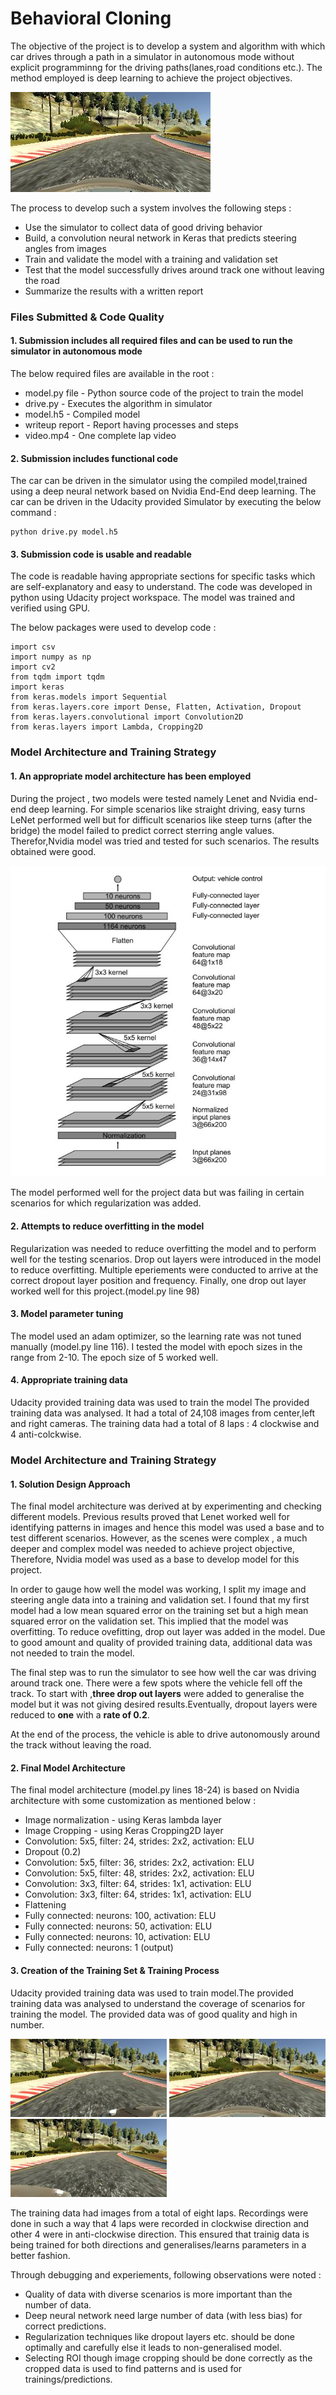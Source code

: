 # **Behavioral Cloning** 

The objective of the project is to develop a system and algorithm with which  car drives through a path in a simulator in autonomous mode without explicit programminng for the driving paths(lanes,road conditions etc.). The method employed is deep learning to achieve the project objectives. 

![Simulator Image](./examples/Set2_center_2016_12_01_13_33_05_194.jpg)

The process to develop such a system involves the following steps :  
* Use the simulator to collect data of good driving behavior
* Build, a convolution neural network in Keras that predicts steering angles from images
* Train and validate the model with a training and validation set
* Test that the model successfully drives around track one without leaving the road
* Summarize the results with a written report

### Files Submitted & Code Quality

#### 1. Submission includes all required files and can be used to run the simulator in autonomous mode
The below required files are available in the root :
* model.py file - Python source code of the project to train the model
* drive.py - Executes the algorithm in simulator
* model.h5 - Compiled model
* writeup report - Report having processes and steps
* video.mp4 - One complete lap video

#### 2. Submission includes functional code
The car can be driven in the simulator using the compiled model,trained using a deep neural network based on Nvidia End-End deep learning. The car can be driven in the Udacity provided Simulator by executing the below command : 

```
python drive.py model.h5
```

#### 3. Submission code is usable and readable
The code is readable having appropriate sections for specific tasks which are self-explanatory and easy to understand.  The code was developed in python using Udacity project workspace. The model was trained and verified using GPU. 

The below packages were used to develop code : 
```
import csv
import numpy as np
import cv2
from tqdm import tqdm 
import keras
from keras.models import Sequential
from keras.layers.core import Dense, Flatten, Activation, Dropout
from keras.layers.convolutional import Convolution2D
from keras.layers import Lambda, Cropping2D
```

### Model Architecture and Training Strategy

#### 1. An appropriate model architecture has been employed

During the project , two models were tested namely Lenet and Nvidia end-end deep learning. For simple scenarios like straight driving, easy turns LeNet performed well but for difficult scenarios like steep turns (after the bridge) the model failed to predict correct sterring angle values. Therefor,Nvidia model was tried and tested for such scenarios. The results obtained were good.

![Nvidia Architecture](./examples/Nvidia_Architecture.JPG)

The model performed well for the project data but was failing in certain scenarios for which regularization was added.

#### 2. Attempts to reduce overfitting in the model

Regularization was needed to reduce overfitting the model and to perform well for the testing scenarios. Drop out layers were introduced in the model to reduce overfitting. Multiple eperiements were conducted to arrive at the correct dropout layer position and frequency.
Finally, one drop out layer worked well for this project.(model.py line 98)

#### 3. Model parameter tuning

The model used an adam optimizer, so the learning rate was not tuned manually (model.py line 116). I tested the model with epoch sizes in the range from 2-10. The epoch size of 5 worked well.

#### 4. Appropriate training data

Udacity provided training data was used to train the model The provided training data was analysed. It had a total of 24,108 images from center,left and right cameras. The training data had a total of 8 laps : 4 clockwise and 4 anti-colckwise. 

### Model Architecture and Training Strategy

#### 1. Solution Design Approach

The final model architecture was derived at by experimenting and checking different models. Previous results proved that Lenet worked well for identifying patterns in images and hence this model was used a base and to test different scenarios. However, as the scenes were complex , a much deeper and complex model was needed to achieve project objective, Therefore, Nvidia model was used as a base to develop model for this project. 

In order to gauge how well the model was working, I split my image and steering angle data into a training and validation set. I found that my first model had a low mean squared error on the training set but a high mean squared error on the validation set. This implied that the model was overfitting. To reduce ovefitting, drop out layer was added in the model. 
Due to good amount and quality of provided training data, additional data was not needed to train the model. 

The final step was to run the simulator to see how well the car was driving around track one. There were a few spots where the vehicle fell off the track. To start with ,**three drop out layers** were added to generalise the model but it was not giving desired results.Eventually, dropout layers were reduced to **one** with a **rate of 0.2**.  

At the end of the process, the vehicle is able to drive autonomously around the track without leaving the road.

#### 2. Final Model Architecture

The final model architecture (model.py lines 18-24) is based on Nvidia architecture with some customization as mentioned below :

* Image normalization - using Keras lambda layer
* Image Cropping - using Keras Cropping2D layer
* Convolution: 5x5, filter: 24, strides: 2x2, activation: ELU
* Dropout (0.2)
* Convolution: 5x5, filter: 36, strides: 2x2, activation: ELU
* Convolution: 5x5, filter: 48, strides: 2x2, activation: ELU
* Convolution: 3x3, filter: 64, strides: 1x1, activation: ELU
* Convolution: 3x3, filter: 64, strides: 1x1, activation: ELU
* Flattening
* Fully connected: neurons: 100, activation: ELU
* Fully connected: neurons: 50, activation: ELU
* Fully connected: neurons: 10, activation: ELU
* Fully connected: neurons: 1 (output)


#### 3. Creation of the Training Set & Training Process

Udacity provided training data was used to train model.The provided training data was analysed to understand the coverage of scenarios for training the model. The provided data was of good quality and high in number. 

<img src="examples/Set2_left_2016_12_01_13_33_05_194.jpg" width="250" alt="Image1" />  <img src="examples/Set2_center_2016_12_01_13_33_05_194.jpg" width="250" alt="Image1" />  <img src="examples/Se2_right_2016_12_01_13_33_05_194.jpg" width="250" alt="Image1" />  

The training data had images from a total of eight laps. Recordings were done in such a way that 4 laps were recorded in clockwise direction and other 4 were in anti-clockwise direction. This ensured that trainig data is being trained for both directions and generalises/learns parameters in a better fashion. 

Through debugging and experiements, following observations were noted :
* Quality of data with diverse scenarios is more important than the number of data.
* Deep neural network need large number of data (with less bias) for correct predictions.
* Regularization techniques like dropout layers etc. should be done optimally and carefully else it leads to non-generalised model. 
* Selecting ROI though image cropping should be done correctly as the cropped data is used to find patterns and is used for trainings/predictions.  
